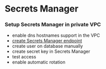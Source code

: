 # Secrets Manager

### Setup Secrets Manager in private VPC
* enable dns hostnames support in the VPC
* [create Secrets Manager endpoint](https://docs.aws.amazon.com/secretsmanager/latest/userguide/vpc-endpoint-overview.html)
* create user on database manually
* create secret key in Secrets Manager
* test access
* enable automatic rotation